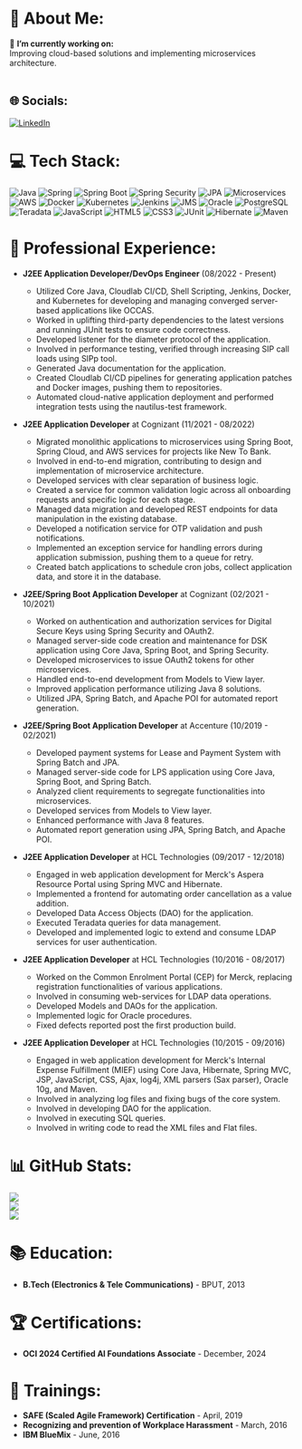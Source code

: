 # 💫 About Me:
🔭 **I’m currently working on:**  
Improving cloud-based solutions and implementing microservices architecture.<br><br>

## 🌐 Socials:
[![LinkedIn](https://img.shields.io/badge/LinkedIn-%230077B5.svg?logo=linkedin&logoColor=white)](https://www.linkedin.com/in/saurav-sengupta-42a41b105/)

# 💻 Tech Stack:
![Java](https://img.shields.io/badge/java-%23ED8B00.svg?style=for-the-badge&logo=java&logoColor=white)
![Spring](https://img.shields.io/badge/spring-%236DB33F.svg?style=for-the-badge&logo=spring&logoColor=white)
![Spring Boot](https://img.shields.io/badge/Spring_Boot-F2F4F9?style=for-the-badge&logo=spring-boot)
![Spring Security](https://img.shields.io/badge/Spring_Security-6DB33F?style=for-the-badge&logo=spring-security&logoColor=white)
![JPA](https://img.shields.io/badge/JPA-FFCA28?style=for-the-badge&logo=java&logoColor=white)
![Microservices](https://img.shields.io/badge/microservices-%23000000.svg?style=for-the-badge&logo=istio&logoColor=white)
![AWS](https://img.shields.io/badge/AWS-%23FF9900.svg?style=for-the-badge&logo=amazon-aws&logoColor=white)
![Docker](https://img.shields.io/badge/docker-%230db7ed.svg?style=for-the-badge&logo=docker&logoColor=white)
![Kubernetes](https://img.shields.io/badge/kubernetes-%23326ce5.svg?style=for-the-badge&logo=kubernetes&logoColor=white)
![Jenkins](https://img.shields.io/badge/jenkins-%23D24939.svg?style=for-the-badge&logo=jenkins&logoColor=white)
![JMS](https://img.shields.io/badge/JMS-000000?style=for-the-badge)
![Oracle](https://img.shields.io/badge/Oracle-F80000?style=for-the-badge&logo=oracle&logoColor=white)
![PostgreSQL](https://img.shields.io/badge/PostgreSQL-316192?style=for-the-badge&logo=postgresql&logoColor=white)
![Teradata](https://img.shields.io/badge/Teradata-0096D6?style=for-the-badge&logo=teradata&logoColor=white)
![JavaScript](https://img.shields.io/badge/javascript-%23323330.svg?style=for-the-badge&logo=javascript&logoColor=%23F7DF1E)
![HTML5](https://img.shields.io/badge/html5-%23E34F26.svg?style=for-the-badge&logo=html5&logoColor=white)
![CSS3](https://img.shields.io/badge/css3-%231572B6.svg?style=for-the-badge&logo=css3&logoColor=white)
![JUnit](https://img.shields.io/badge/JUnit-25A162?style=for-the-badge&logo=junit&logoColor=white)
![Hibernate](https://img.shields.io/badge/Hibernate-59666C?style=for-the-badge&logo=Hibernate&logoColor=white)
![Maven](https://img.shields.io/badge/Maven-C71A36?style=for-the-badge&logo=apachemaven&logoColor=white)

# 💼 Professional Experience:
- **J2EE Application Developer/DevOps Engineer**  (08/2022 - Present)  
  - Utilized Core Java, Cloudlab CI/CD, Shell Scripting, Jenkins, Docker, and Kubernetes for developing and managing converged server-based applications like OCCAS.
  - Worked in uplifting third-party dependencies to the latest versions and running JUnit tests to ensure code correctness.
  - Developed listener for the diameter protocol of the application.
  - Involved in performance testing, verified through increasing SIP call loads using SIPp tool.
  - Generated Java documentation for the application.
  - Created Cloudlab CI/CD pipelines for generating application patches and Docker images, pushing them to repositories.
  - Automated cloud-native application deployment and performed integration tests using the nautilus-test framework.

- **J2EE Application Developer** at Cognizant (11/2021 - 08/2022)  
  - Migrated monolithic applications to microservices using Spring Boot, Spring Cloud, and AWS services for projects like New To Bank.
  - Involved in end-to-end migration, contributing to design and implementation of microservice architecture.
  - Developed services with clear separation of business logic.
  - Created a service for common validation logic across all onboarding requests and specific logic for each stage.
  - Managed data migration and developed REST endpoints for data manipulation in the existing database.
  - Developed a notification service for OTP validation and push notifications.
  - Implemented an exception service for handling errors during application submission, pushing them to a queue for retry.
  - Created batch applications to schedule cron jobs, collect application data, and store it in the database.

- **J2EE/Spring Boot Application Developer** at Cognizant (02/2021 - 10/2021)  
  - Worked on authentication and authorization services for Digital Secure Keys using Spring Security and OAuth2.
  - Managed server-side code creation and maintenance for DSK application using Core Java, Spring Boot, and Spring Security.
  - Developed microservices to issue OAuth2 tokens for other microservices.
  - Handled end-to-end development from Models to View layer.
  - Improved application performance utilizing Java 8 solutions.
  - Utilized JPA, Spring Batch, and Apache POI for automated report generation.

- **J2EE/Spring Boot Application Developer** at Accenture (10/2019 - 02/2021)  
  - Developed payment systems for Lease and Payment System with Spring Batch and JPA.
  - Managed server-side code for LPS application using Core Java, Spring Boot, and Spring Batch.
  - Analyzed client requirements to segregate functionalities into microservices.
  - Developed services from Models to View layer.
  - Enhanced performance with Java 8 features.
  - Automated report generation using JPA, Spring Batch, and Apache POI.

- **J2EE Application Developer** at HCL Technologies (09/2017 - 12/2018)  
  - Engaged in web application development for Merck's Aspera Resource Portal using Spring MVC and Hibernate.
  - Implemented a frontend for automating order cancellation as a value addition.
  - Developed Data Access Objects (DAO) for the application.
  - Executed Teradata queries for data management.
  - Developed and implemented logic to extend and consume LDAP services for user authentication.

- **J2EE Application Developer** at HCL Technologies (10/2016 - 08/2017)  
  - Worked on the Common Enrolment Portal (CEP) for Merck, replacing registration functionalities of various applications.
  - Involved in consuming web-services for LDAP data operations.
  - Developed Models and DAOs for the application.
  - Implemented logic for Oracle procedures.
  - Fixed defects reported post the first production build.

- **J2EE Application Developer** at HCL Technologies (10/2015 - 09/2016)  
  - Engaged in web application development for Merck's Internal Expense Fulfillment (MIEF) using Core Java, Hibernate, Spring MVC, JSP, JavaScript, CSS, Ajax, log4j, XML parsers (Sax parser), Oracle 10g, and Maven.
  - Involved in analyzing log files and fixing bugs of the core system.
  - Involved in developing DAO for the application.
  - Involved in executing SQL queries.
  - Involved in writing code to read the XML files and Flat files.

# 📊 GitHub Stats:
![](https://github-readme-stats.vercel.app/api?username=sauravq405&theme=dark&hide_border=false&include_all_commits=false&count_private=false)<br/>
![](https://github-readme-streak-stats.herokuapp.com/?user=sauravq405&theme=dark&hide_border=false)<br/>
![](https://github-readme-stats.vercel.app/api/top-langs/?username=sauravq405&theme=dark&hide_border=false&include_all_commits=false&count_private=false&layout=compact)

# 📚 Education:
- **B.Tech (Electronics & Tele Communications)** - BPUT, 2013

# 🏆 Certifications:
- **OCI 2024 Certified AI Foundations Associate** - December, 2024

# 📖 Trainings:
- **SAFE (Scaled Agile Framework) Certification** - April, 2019
- **Recognizing and prevention of Workplace Harassment** - March, 2016
- **IBM BlueMix** - June, 2016
